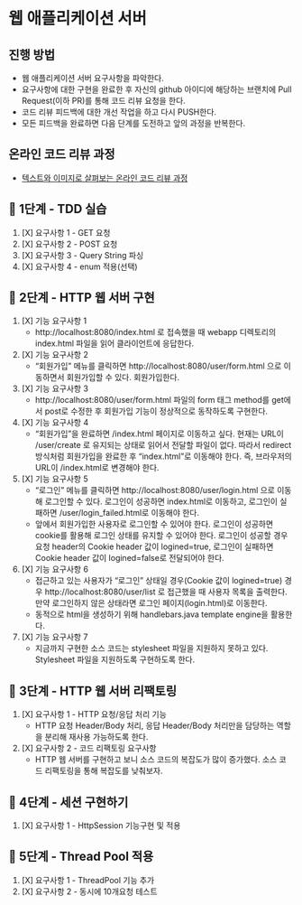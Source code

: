 # 웹 애플리케이션 서버
## 진행 방법
* 웹 애플리케이션 서버 요구사항을 파악한다.
* 요구사항에 대한 구현을 완료한 후 자신의 github 아이디에 해당하는 브랜치에 Pull Request(이하 PR)를 통해 코드 리뷰 요청을 한다.
* 코드 리뷰 피드백에 대한 개선 작업을 하고 다시 PUSH한다.
* 모든 피드백을 완료하면 다음 단계를 도전하고 앞의 과정을 반복한다.

## 온라인 코드 리뷰 과정
* [텍스트와 이미지로 살펴보는 온라인 코드 리뷰 과정](https://github.com/next-step/nextstep-docs/tree/master/codereview)
  


## 🚀 1단계 - TDD 실습
1. [X] 요구사항 1 - GET 요청
2. [X] 요구사항 2 - POST 요청
3. [X] 요구사항 3 - Query String 파싱
4. [X] 요구사항 4 - enum 적용(선택)


## 🚀 2단계 - HTTP 웹 서버 구현
1. [X] 기능 요구사항 1
   - http://localhost:8080/index.html 로 접속했을 때 webapp 디렉토리의 index.html 파일을 읽어 클라이언트에 응답한다.
2. [X] 기능 요구사항 2
   - “회원가입” 메뉴를 클릭하면 http://localhost:8080/user/form.html 으로 이동하면서 회원가입할 수 있다. 회원가입한다.
3. [X] 기능 요구사항 3
   - http://localhost:8080/user/form.html 파일의 form 태그 method를 get에서 post로 수정한 후 회원가입 기능이 정상적으로 동작하도록 구현한다.
4. [X] 기능 요구사항 4
   - “회원가입”을 완료하면 /index.html 페이지로 이동하고 싶다. 현재는 URL이 /user/create 로 유지되는 상태로 읽어서 전달할 파일이 없다. 따라서 redirect 방식처럼 회원가입을 완료한 후 “index.html”로 이동해야 한다. 즉, 브라우저의 URL이 /index.html로 변경해야 한다.
5. [X] 기능 요구사항 5
   - “로그인” 메뉴를 클릭하면 http://localhost:8080/user/login.html 으로 이동해 로그인할 수 있다. 로그인이 성공하면 index.html로 이동하고, 로그인이 실패하면 /user/login_failed.html로 이동해야 한다.
   - 앞에서 회원가입한 사용자로 로그인할 수 있어야 한다. 로그인이 성공하면 cookie를 활용해 로그인 상태를 유지할 수 있어야 한다. 로그인이 성공할 경우 요청 header의 Cookie header 값이 logined=true, 로그인이 실패하면 Cookie header 값이 logined=false로 전달되어야 한다.
6. [X] 기능 요구사항 6
   - 접근하고 있는 사용자가 “로그인” 상태일 경우(Cookie 값이 logined=true) 경우 http://localhost:8080/user/list 로 접근했을 때 사용자 목록을 출력한다. 만약 로그인하지 않은 상태라면 로그인 페이지(login.html)로 이동한다.
   - 동적으로 html을 생성하기 위해 handlebars.java template engine을 활용한다.
7. [X] 기능 요구사항 7
   - 지금까지 구현한 소스 코드는 stylesheet 파일을 지원하지 못하고 있다. Stylesheet 파일을 지원하도록 구현하도록 한다.
   
## 🚀 3단계 - HTTP 웹 서버 리팩토링
1. [X] 요구사항 1 - HTTP 요청/응답 처리 기능
   - HTTP 요청 Header/Body 처리, 응답 Header/Body 처리만을 담당하는 역할을 분리해 재사용 가능하도록 한다.
2. [X] 요구사항 2 - 코드 리팩토링 요구사항
   - HTTP 웹 서버를 구현하고 보니 소스 코드의 복잡도가 많이 증가했다. 소스 코드 리팩토링을 통해 복잡도를 낮춰보자.

## 🚀 4단계 - 세션 구현하기
1. [X] 요구사항 1 - HttpSession 기능구현 및 적용

## 🚀 5단계 - Thread Pool 적용
1. [X] 요구사항 1 - ThreadPool 기능 추가
2. [X] 요구사항 2 - 동시에 10개요청 테스트
